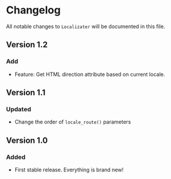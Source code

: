 # Changelog

All notable changes to `Localizater` will be documented in this file.

## Version 1.2

### Add

- Feature: Get HTML direction attribute based on current locale.

## Version 1.1

### Updated

- Change the order of `locale_route()` parameters

## Version 1.0

### Added

- First stable release. Everything is brand new!
